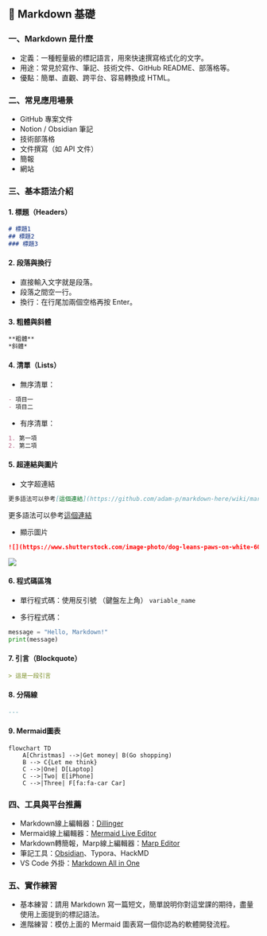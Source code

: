 ## 🧠 Markdown 基礎

### 一、Markdown 是什麼
- 定義：一種輕量級的標記語言，用來快速撰寫格式化的文字。
- 用途：常見於寫作、筆記、技術文件、GitHub README、部落格等。
- 優點：簡單、直觀、跨平台、容易轉換成 HTML。

### 二、常見應用場景
- GitHub 專案文件
- Notion / Obsidian 筆記
- 技術部落格
- 文件撰寫（如 API 文件）
- 簡報
- 網站

### 三、基本語法介紹
#### 1. 標題（Headers）
```markdown
# 標題1
## 標題2
### 標題3
```

#### 2. 段落與換行
- 直接輸入文字就是段落。
- 段落之間空一行。
- 換行：在行尾加兩個空格再按 Enter。

#### 3. 粗體與斜體
```markdown
**粗體**
*斜體*
```

#### 4. 清單（Lists）
- 無序清單：
```markdown
- 項目一
- 項目二
```
- 有序清單：
```markdown
1. 第一項
2. 第二項
```

#### 5. 超連結與圖片

- 文字超連結

```markdown
更多語法可以參考[這個連結](https://github.com/adam-p/markdown-here/wiki/markdown-cheatsheet)
```

更多語法可以參考[這個連結](https://github.com/adam-p/markdown-here/wiki/markdown-cheatsheet)

- 顯示圖片

```markdown
![](https://www.shutterstock.com/image-photo/dog-leans-paws-on-white-600nw-2425084245.jpg)
```

![](https://www.shutterstock.com/image-photo/dog-leans-paws-on-white-600nw-2425084245.jpg)

#### 6. 程式碼區塊
- 單行程式碼：使用反引號 （鍵盤左上角）
`variable_name`

- 多行程式碼：
```python
message = "Hello, Markdown!"
print(message)
```

#### 7. 引言（Blockquote）
```markdown
> 這是一段引言
```

#### 8. 分隔線
```markdown
---
```

#### 9. Mermaid圖表

```mermaid
flowchart TD
    A[Christmas] -->|Get money| B(Go shopping)
    B --> C{Let me think}
    C -->|One| D[Laptop]
    C -->|Two| E[iPhone]
    C -->|Three| F[fa:fa-car Car]
```

### 四、工具與平台推薦
- Markdown線上編輯器：[Dillinger](https://dillinger.io/)
- Mermaid線上編輯器：[Mermaid Live Editor](https://mermaid.live/)
- Markdown轉簡報，Marp線上編輯器：[Marp Editor](https://demo.marpeditor.com/)
- 筆記工具：[Obsidian](https://obsidian.md/)、Typora、HackMD
- VS Code 外掛：[Markdown All in One](https://marketplace.visualstudio.com/items?itemName=yzhang.markdown-all-in-one)

### 五、實作練習
- 基本練習：請用 Markdown 寫一篇短文，簡單說明你對這堂課的期待，盡量使用上面提到的標記語法。
- 進階練習：模仿上面的 Mermaid 圖表寫一個你認為的軟體開發流程。
